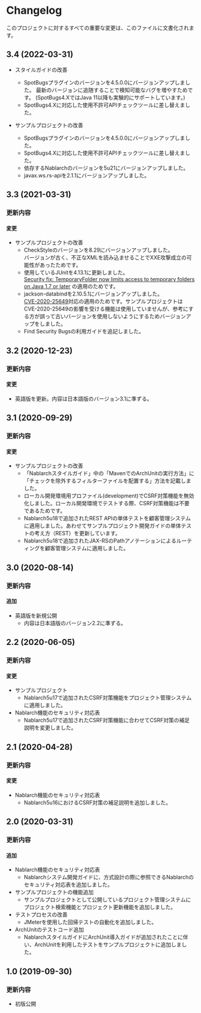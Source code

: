 # Changelog

このプロジェクトに対するすべての重要な変更は、このファイルに文書化されます。

## 3.4 (2022-03-31)

- スタイルガイドの改善
  
  - SpotBugsプラグインのバージョンを4.5.0.0にバージョンアップしました。
    最新のバージョンに追随することで検知可能なバグを増やすためです。
    (SpotBugs4.XではJava 11以降も実験的にサポートしています。)
  - SpotBugs4.Xに対応した使用不許可APIチェックツールに差し替えました。
  
- サンプルプロジェクトの改善

  - SpotBugsプラグインのバージョンを4.5.0.0にバージョンアップしました。
  - SpotBugs4.Xに対応した使用不許可APIチェックツールに差し替えました。
  - 依存するNablarchのバージョンを5u21にバージョンアップしました。
  - javax.ws.rs-apiを2.1.1にバージョンアップしました。

## 3.3 (2021-03-31)
### 更新内容
#### 変更
- サンプルプロジェクトの改善
  - CheckStyleのバージョンを8.29にバージョンアップしました。  
    バージョンが古く、不正なXMLを読み込ませることでXXE攻撃成立の可能性があったためです。
  - 使用しているJUnitを4.13.1に更新しました。  
    [Security fix: TemporaryFolder now limits access to temporary folders on Java 1.7 or later](https://github.com/junit-team/junit4/blob/HEAD/doc/ReleaseNotes4.13.1.md#security-fix-temporaryfolder-now-limits-access-to-temporary-folders-on-java-17-or-later) の適用のためです。
  - jackson-databindを2.10.5.1にバージョンアップしました。  
    [CVE-2020-25649](https://cve.mitre.org/cgi-bin/cvename.cgi?name=CVE-2020-25649)対応の適用のためです。サンプルプロジェクトはCVE-2020-25649の影響を受ける機能は使用していませんが、参考にする方が誤って古いバージョンを使用しないようにするためバージョンアップをしました。
  - Find Security Bugsの利用ガイドを追記しました。

## 3.2 (2020-12-23)
### 更新内容
#### 変更
- 英語版を更新。内容は日本語版のバージョン3.1に準ずる。

## 3.1 (2020-09-29)
### 更新内容
#### 変更
- サンプルプロジェクトの改善
  - 「Nablarchスタイルガイド」中の「MavenでのArchUnitの実行方法」に「チェックを除外するフィルターファイルを配置する」方法を記載しました。
  - ローカル開発環境用プロファイル(development)でCSRF対策機能を無効化しました。ローカル開発環境でテストする際、CSRF対策機能は不要であるためです。
  - Nablarch5u18で追加されたREST APIの単体テストを顧客管理システムに適用しました。あわせてサンプルプロジェクト開発ガイドの単体テストの考え方（REST）を更新しています。
  - Nablarch5u18で追加されたJAX-RSのPathアノテーションによるルーティングを顧客管理システムに適用しました。

## 3.0 (2020-08-14)
### 更新内容
#### 追加
- 英語版を新規公開
  - 内容は日本語版のバージョン2.2に準ずる。

## 2.2 (2020-06-05)
### 更新内容
#### 変更
- サンプルプロジェクト
  - Nablarch5u17で追加されたCSRF対策機能をプロジェクト管理システムに適用しました。
- Nablarch機能のセキュリティ対応表
  - Nablarch5u17で追加されたCSRF対策機能に合わせてCSRF対策の補足説明を変更しました。

## 2.1 (2020-04-28)
### 更新内容
#### 変更
- Nablarch機能のセキュリティ対応表
  - Nablarch5u16におけるCSRF対策の補足説明を追加しました。

## 2.0 (2020-03-31)
### 更新内容
#### 追加
- Nablarch機能のセキュリティ対応表
  - Nablarchシステム開発ガイドに、方式設計の際に参照できるNablarchのセキュリティ対応表を追加しました。
- サンプルプロジェクトの機能追加
  - サンプルプロジェクトとして公開しているプロジェクト管理システムにプロジェクト検索機能とプロジェクト更新機能を追加しました。
- テストプロセスの改善
  - JMeterを使用した回帰テストの自動化を追加しました。
- ArchUnitのテストコード追加
  - NablarchスタイルガイドにArchUnit導入ガイドが追加されたことに伴い、ArchUnitを利用したテストをサンプルプロジェクトに追加しました。

## 1.0 (2019-09-30)
### 更新内容
- 初版公開
